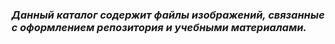 ### *Данный каталог содержит файлы изображений, связанные с оформлением репозитория и учебными материалами.*
